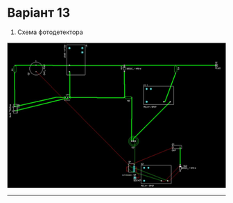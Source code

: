 # Варіант 13

1. Схема фотодетектора

![Схема фотодетектора](https://github.com/MaksymNM/CSDT/blob/master/Lab_04/img/photodec.JPG)


---
